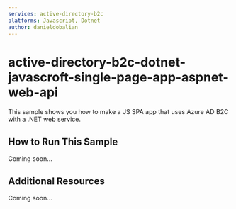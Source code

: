 ```yaml
---
services: active-directory-b2c
platforms: Javascript, Dotnet
author: danieldobalian
---
```


# active-directory-b2c-dotnet-javascroft-single-page-app-aspnet-web-api
This sample shows you how to make a JS SPA app that uses Azure AD B2C with a .NET web service.  

## How to Run This Sample
Coming soon...

## Additional Resources
Coming soon...